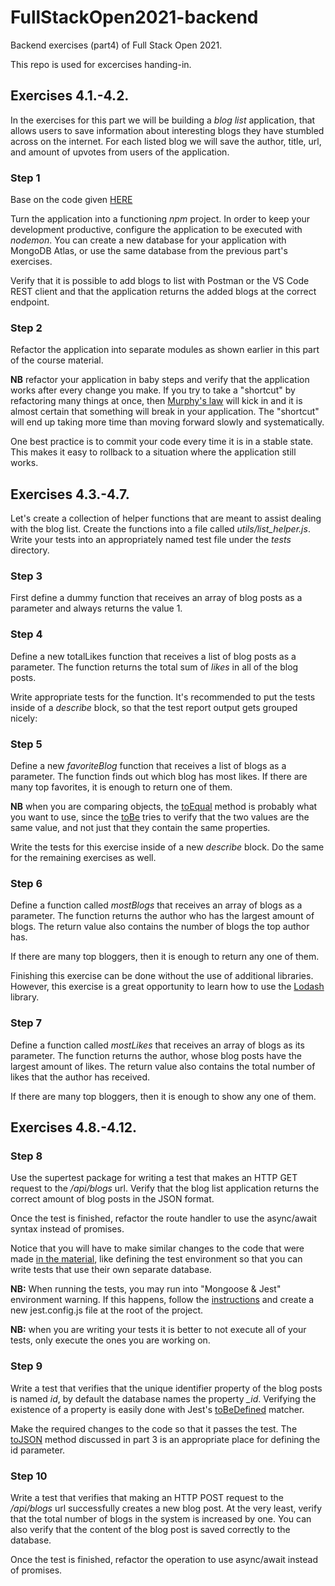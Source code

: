 # FullStackOpen2021-backend

Backend exercises (part4) of Full Stack Open 2021.

This repo is used for excercises handing-in.

## Exercises 4.1.-4.2.

In the exercises for this part we will be building a _blog list_ application, that allows users to save information about interesting blogs they have stumbled across on the internet. For each listed blog we will save the author, title, url, and amount of upvotes from users of the application.

### Step 1

Base on the code given [HERE](https://fullstackopen.com/en/part4/structure_of_backend_application_introduction_to_testing#exercises-4-1-4-2)

Turn the application into a functioning _npm_ project. In order to keep your development productive, configure the application to be executed with _nodemon_. You can create a new database for your application with MongoDB Atlas, or use the same database from the previous part's exercises.

Verify that it is possible to add blogs to list with Postman or the VS Code REST client and that the application returns the added blogs at the correct endpoint.

### Step 2

Refactor the application into separate modules as shown earlier in this part of the course material.

**NB** refactor your application in baby steps and verify that the application works after every change you make. If you try to take a "shortcut" by refactoring many things at once, then [Murphy's law](https://en.wikipedia.org/wiki/Murphy%27s_law) will kick in and it is almost certain that something will break in your application. The "shortcut" will end up taking more time than moving forward slowly and systematically.

One best practice is to commit your code every time it is in a stable state. This makes it easy to rollback to a situation where the application still works.

## Exercises 4.3.-4.7.

Let's create a collection of helper functions that are meant to assist dealing with the blog list. Create the functions into a file called _utils/list_helper.js_. Write your tests into an appropriately named test file under the _tests_ directory.

### Step 3

First define a dummy function that receives an array of blog posts as a parameter and always returns the value 1.

### Step 4

Define a new totalLikes function that receives a list of blog posts as a parameter. The function returns the total sum of _likes_ in all of the blog posts.

Write appropriate tests for the function. It's recommended to put the tests inside of a _describe_ block, so that the test report output gets grouped nicely:

### Step 5

Define a new _favoriteBlog_ function that receives a list of blogs as a parameter. The function finds out which blog has most likes. If there are many top favorites, it is enough to return one of them.

**NB** when you are comparing objects, the [toEqual](https://jestjs.io/docs/en/expect#toequalvalue) method is probably what you want to use, since the [toBe](https://jestjs.io/docs/expect#tobevalue) tries to verify that the two values are the same value, and not just that they contain the same properties.

Write the tests for this exercise inside of a new _describe_ block. Do the same for the remaining exercises as well.

### Step 6

Define a function called _mostBlogs_ that receives an array of blogs as a parameter. The function returns the author who has the largest amount of blogs. The return value also contains the number of blogs the top author has.

If there are many top bloggers, then it is enough to return any one of them.

Finishing this exercise can be done without the use of additional libraries. However, this exercise is a great opportunity to learn how to use the [Lodash](https://lodash.com/) library.

### Step 7

Define a function called _mostLikes_ that receives an array of blogs as its parameter. The function returns the author, whose blog posts have the largest amount of likes. The return value also contains the total number of likes that the author has received.

If there are many top bloggers, then it is enough to show any one of them.

## Exercises 4.8.-4.12.

### Step 8

Use the supertest package for writing a test that makes an HTTP GET request to the _/api/blogs_ url. Verify that the blog list application returns the correct amount of blog posts in the JSON format.

Once the test is finished, refactor the route handler to use the async/await syntax instead of promises.

Notice that you will have to make similar changes to the code that were made [in the material](https://fullstackopen.com/en/part4/testing_the_backend#test-environment), like defining the test environment so that you can write tests that use their own separate database.

**NB:** When running the tests, you may run into "Mongoose & Jest" environment warning. If this happens, follow the [instructions](https://mongoosejs.com/docs/jest.html) and create a new jest.config.js file at the root of the project.

**NB:** when you are writing your tests it is better to not execute all of your tests, only execute the ones you are working on.

### Step 9

Write a test that verifies that the unique identifier property of the blog posts is named _id_, by default the database names the property _\_id_. Verifying the existence of a property is easily done with Jest's [toBeDefined](https://jestjs.io/docs/en/expect#tobedefined) matcher.

Make the required changes to the code so that it passes the test. The [toJSON](https://fullstackopen.com/en/part3/saving_data_to_mongo_db#backend-connected-to-a-database) method discussed in part 3 is an appropriate place for defining the id parameter.

### Step 10

Write a test that verifies that making an HTTP POST request to the _/api/blogs_ url successfully creates a new blog post. At the very least, verify that the total number of blogs in the system is increased by one. You can also verify that the content of the blog post is saved correctly to the database.

Once the test is finished, refactor the operation to use async/await instead of promises.
